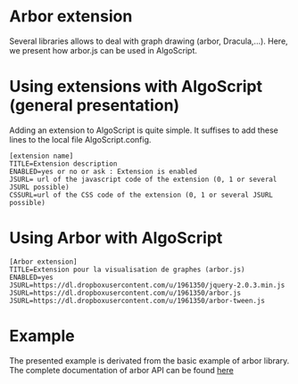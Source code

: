 Arbor extension
=======================
Several libraries allows to deal with graph drawing (arbor, Dracula,...). Here, we present how arbor.js can be used in AlgoScript.

# Using extensions with AlgoScript (general presentation)
Adding an extension to AlgoScript is quite simple. It suffises to add these lines to the local file AlgoScript.config. 

	[extension name]
	TITLE=Extension description
	ENABLED=yes or no or ask : Extension is enabled
	JSURL= url of the javascript code of the extension (0, 1 or several JSURL possible)
	CSSURL=url of the CSS code of the extension (0, 1 or several JSURL possible)

# Using Arbor with AlgoScript

	[Arbor extension]
	TITLE=Extension pour la visualisation de graphes (arbor.js)
	ENABLED=yes
	JSURL=https://dl.dropboxusercontent.com/u/1961350/jquery-2.0.3.min.js
	JSURL=https://dl.dropboxusercontent.com/u/1961350/arbor.js
	JSURL=https://dl.dropboxusercontent.com/u/1961350/arbor-tween.js

# Example

The presented example is derivated from the basic example of arbor library.
The complete documentation of arbor API can be found [here](http://arborjs.org/ "arbor.js") 
